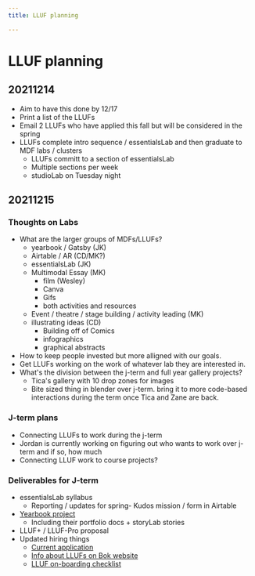 ```yaml
---
title: LLUF planning

---
```


# LLUF planning 
## 20211214
* Aim to have this done by 12/17
* Print a list of the LLUFs 
* Email 2 LLUFs who have applied this fall but will be considered in the spring
* LLUFs complete intro sequence / essentialsLab and then graduate to MDF labs / clusters
    * LLUFs committ to a section of essentialsLab
    * Multiple sections per week
    * studioLab on Tuesday night

## 20211215
### Thoughts on Labs
* What are the larger groups of MDFs/LLUFs?
    * yearbook / Gatsby (JK)
    * Airtable / AR (CD/MK?)
    * essentialsLab (JK)
    * Multimodal Essay (MK)
        * film (Wesley)
        * Canva
        * Gifs
        * both activities and resources
    * Event / theatre / stage building / activity leading (MK)
    * illustrating ideas (CD)
        * Building off of Comics
        * infographics
        * graphical abstracts
* How to keep people invested but more alligned with our goals.
* Get LLUFs working on the work of whatever lab they are interested in.
* What's the division between the j-term and full year gallery projects?
    * Tica's gallery with 10 drop zones for images
    * Bite sized thing in blender over j-term. bring it to more code-based interactions during the term once Tica and Zane are back. 

### J-term plans
* Connecting LLUFs to work during the j-term
* Jordan is currently working on figuring out who wants to work over j-term and if so, how much
* Connecting LLUF work to course projects?

### Deliverables for J-term
* essentialsLab syllabus
    * Reporting / updates for spring- Kudos mission / form in Airtable
* [Yearbook project](https://hackmd.io/R8YdGQrVR9e-bgghFEaa4A)
    * Including their portfolio docs + storyLab stories
* LLUF+ / LLUF-Pro proposal
* Updated hiring things
    * [Current application](https://airtable.com/shr8HLZohLYLNz4JN)
    * [Info about LLUFs on Bok website](https://bokcenter.harvard.edu/join-our-team#widget-6)
    * [LLUF on-boarding checklist](https://docs.google.com/document/d/14unPJBah39hCE5Es_BJYl_kihtoTMxlLH1Gcrew6hOo/edit#)



